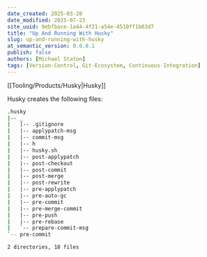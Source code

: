 ```yaml
---
date_created: 2025-03-20
date_modified: 2025-07-23
site_uuid: 9ebfbace-1a44-4f21-a54e-4510ff1b03d7
title: "Up And Running With Husky"
slug: up-and-running-with-husky
at_semantic_version: 0.0.0.1
publish: false
authors: [Michael Staton]
tags: [Version-Control, Git-Ecosystem, Continuous-Integration]
---
```

[[Tooling/Products/Husky|Husky]]




Husky creates the following files:
```bash
.husky
|-- _
|   |-- .gitignore
|   |-- applypatch-msg
|   |-- commit-msg
|   |-- h
|   |-- husky.sh
|   |-- post-applypatch
|   |-- post-checkout
|   |-- post-commit
|   |-- post-merge
|   |-- post-rewrite
|   |-- pre-applypatch
|   |-- pre-auto-gc
|   |-- pre-commit
|   |-- pre-merge-commit
|   |-- pre-push
|   |-- pre-rebase
|   `-- prepare-commit-msg
`-- pre-commit

2 directories, 18 files
```
